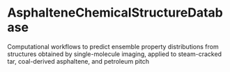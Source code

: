 # AsphalteneChemicalStructureDatabase
Computational workflows to predict ensemble property distributions from structures obtained by single-molecule imaging, applied to steam-cracked tar, coal-derived asphaltene, and petroleum pitch
